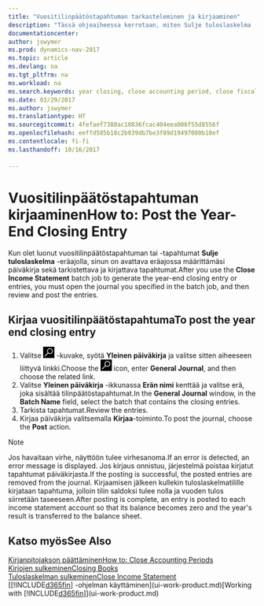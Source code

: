 ```yaml
---
title: "Vuositilinpäätöstapahtuman tarkasteleminen ja kirjaaminen"
description: "Tässä ohjeaiheessa kerrotaan, miten Sulje tuloslaskelma -eräajossa määritetty päiväkirja avataan. Sen jälkeen käsitellään vuositilinpäätöstapahtuman tarkastelua ja kirjaamista."
documentationcenter: 
author: jswymer
ms.prod: dynamics-nav-2017
ms.topic: article
ms.devlang: na
ms.tgt_pltfrm: na
ms.workload: na
ms.search.keywords: year closing, close accounting period, close fiscal year, bank account detailed trial balance
ms.date: 03/29/2017
ms.author: jswymer
ms.translationtype: HT
ms.sourcegitcommit: 4fefaef7380ac10836fcac404eea006f55d8556f
ms.openlocfilehash: eeffd585b18c2b839db7be3f89d19497080b10ef
ms.contentlocale: fi-fi
ms.lasthandoff: 10/16/2017

---
```

# <a name="how-to-post-the-year-end-closing-entry"></a><span data-ttu-id="0a014-103">Vuositilinpäätöstapahtuman kirjaaminen</span><span class="sxs-lookup"><span data-stu-id="0a014-103">How to: Post the Year-End Closing Entry</span></span>
<span data-ttu-id="0a014-104">Kun olet luonut vuositilinpäätöstapahtuman tai -tapahtumat **Sulje tuloslaskelma** -eräajolla, sinun on avattava eräajossa määrittämäsi päiväkirja sekä tarkistettava ja kirjattava tapahtumat.</span><span class="sxs-lookup"><span data-stu-id="0a014-104">After you use the **Close Income Statement** batch job to generate the year-end closing entry or entries, you must open the journal you specified in the batch job, and then review and post the entries.</span></span>

## <a name="to-post-the-year-end-closing-entry"></a><span data-ttu-id="0a014-105">Kirjaa vuositilinpäätöstapahtuma</span><span class="sxs-lookup"><span data-stu-id="0a014-105">To post the year end closing entry</span></span>
1. <span data-ttu-id="0a014-106">Valitse ![Etsi sivu tai raportti](media/ui-search/search_small.png "Etsi sivu tai raportti -kuvake") -kuvake, syötä **Yleinen päiväkirja** ja valitse sitten aiheeseen liittyvä linkki.</span><span class="sxs-lookup"><span data-stu-id="0a014-106">Choose the ![Search for Page or Report](media/ui-search/search_small.png "Search for Page or Report icon") icon, enter **General Journal**, and then choose the related link.</span></span>
2. <span data-ttu-id="0a014-107">Valitse **Yleinen päiväkirja** -ikkunassa **Erän nimi** kenttää ja valitse erä, joka sisältää tilinpäätöstapahtumat.</span><span class="sxs-lookup"><span data-stu-id="0a014-107">In the **General Journal** window, in the **Batch Name** field, select the batch that contains the closing entries.</span></span>
3. <span data-ttu-id="0a014-108">Tarkista tapahtumat.</span><span class="sxs-lookup"><span data-stu-id="0a014-108">Review the entries.</span></span>
4. <span data-ttu-id="0a014-109">Kirjaa päiväkirja valitsemalla **Kirjaa**-toiminto.</span><span class="sxs-lookup"><span data-stu-id="0a014-109">To post the journal, choose the **Post** action.</span></span>

> [!NOTE]  
>   <span data-ttu-id="0a014-110">Jos havaitaan virhe, näyttöön tulee virhesanoma.</span><span class="sxs-lookup"><span data-stu-id="0a014-110">If an error is detected, an error message is displayed.</span></span> <span data-ttu-id="0a014-111">Jos kirjaus onnistuu, järjestelmä poistaa kirjatut tapahtumat päiväkirjasta.</span><span class="sxs-lookup"><span data-stu-id="0a014-111">If the posting is successful, the posted entries are removed from the journal.</span></span> <span data-ttu-id="0a014-112">Kirjaamisen jälkeen kullekin tuloslaskelmatilille kirjataan tapahtuma, jolloin tilin saldoksi tulee nolla ja vuoden tulos siirretään taseeseen.</span><span class="sxs-lookup"><span data-stu-id="0a014-112">After posting is complete, an entry is posted to each income statement account so that its balance becomes zero and the year's result is transferred to the balance sheet.</span></span>

## <a name="see-also"></a><span data-ttu-id="0a014-113">Katso myös</span><span class="sxs-lookup"><span data-stu-id="0a014-113">See Also</span></span>
[<span data-ttu-id="0a014-114">Kirjanpitojakson päättäminen</span><span class="sxs-lookup"><span data-stu-id="0a014-114">How to: Close Accounting Periods</span></span>](year-close-account-periods.md)  
[<span data-ttu-id="0a014-115">Kirjojen sulkeminen</span><span class="sxs-lookup"><span data-stu-id="0a014-115">Closing Books</span></span>](year-close-books.md)  
[<span data-ttu-id="0a014-116">Tuloslaskelman sulkeminen</span><span class="sxs-lookup"><span data-stu-id="0a014-116">Close Income Statement</span></span>](year-close-income-statement.md)  
<span data-ttu-id="0a014-117">[[!INCLUDE[d365fin](includes/d365fin_md.md)] -ohjelman käyttäminen](ui-work-product.md)</span><span class="sxs-lookup"><span data-stu-id="0a014-117">[Working with [!INCLUDE[d365fin](includes/d365fin_md.md)]](ui-work-product.md)</span></span>

